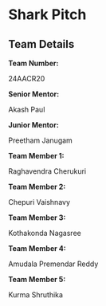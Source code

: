# Shark Pitch
<h2>Team Details</h2>
<b>Team Number: </b><p>24AACR20</p>
<b>Senior Mentor: </b><p>Akash Paul</p>
<b>Junior Mentor: </b><p>Preetham Janugam</p>
<b>Team Member 1: </b><p>Raghavendra Cherukuri</p>
<b>Team Member 2: </b><p>Chepuri Vaishnavy</p>
<b>Team Member 3: </b><p>Kothakonda Nagasree</p>
<b>Team Member 4: </b><p>Amudala Premendar Reddy</p>
<b>Team Member 5: </b><p>Kurma Shruthika</p>

